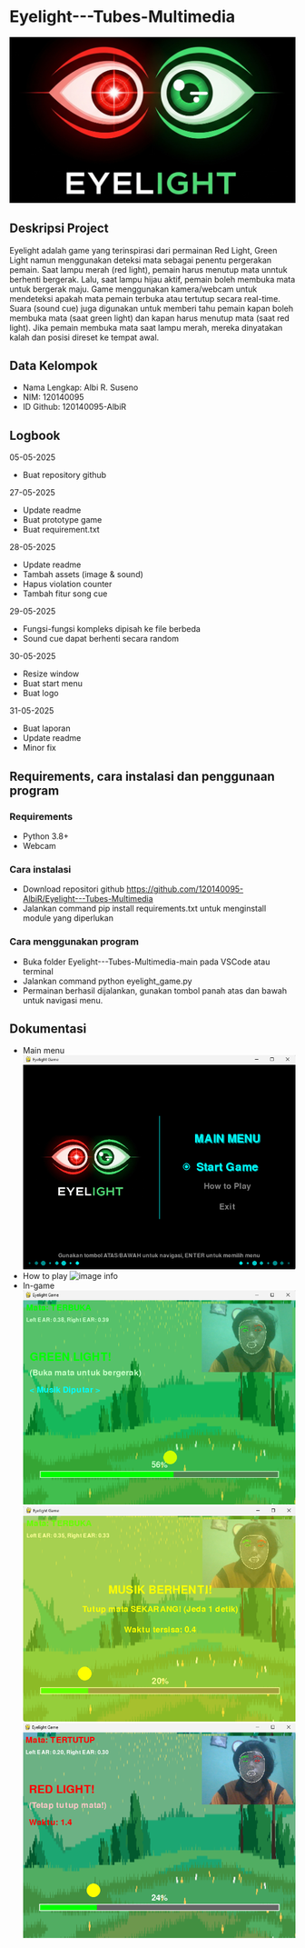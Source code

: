 # Eyelight---Tubes-Multimedia
![image info](./assets/image/logo.png)
## Deskripsi Project
Eyelight adalah game yang terinspirasi dari permainan Red Light, Green Light namun menggunakan deteksi mata sebagai penentu pergerakan pemain. Saat lampu merah (red light), pemain harus menutup mata unntuk berhenti bergerak. Lalu, saat lampu hijau aktif, pemain boleh membuka mata untuk bergerak maju. Game menggunakan kamera/webcam untuk mendeteksi apakah mata pemain terbuka atau tertutup secara real-time. Suara (sound cue) juga digunakan untuk memberi tahu pemain kapan boleh membuka mata (saat green light) dan kapan harus menutup mata (saat red light). Jika pemain membuka mata saat lampu merah, mereka dinyatakan kalah dan posisi direset ke tempat awal.

## Data Kelompok
- Nama Lengkap: Albi R. Suseno
- NIM: 120140095
- ID Github: 120140095-AlbiR

## Logbook
05-05-2025
- Buat repository github

27-05-2025
- Update readme
- Buat prototype game
- Buat requirement.txt

28-05-2025
- Update readme
- Tambah assets (image & sound)
- Hapus violation counter
- Tambah fitur song cue

29-05-2025
- Fungsi-fungsi kompleks dipisah ke file berbeda
- Sound cue dapat berhenti secara random

30-05-2025
- Resize window
- Buat start menu
- Buat logo

31-05-2025
- Buat laporan
- Update readme
- Minor fix

## Requirements, cara instalasi dan penggunaan program
### Requirements
- Python 3.8+
- Webcam
### Cara instalasi 
- Download repositori github https://github.com/120140095-AlbiR/Eyelight---Tubes-Multimedia
- Jalankan command pip install requirements.txt untuk menginstall module yang diperlukan
### Cara menggunakan program
- Buka folder Eyelight---Tubes-Multimedia-main pada VSCode atau terminal
- Jalankan command python eyelight_game.py
- Permainan berhasil dijalankan, gunakan tombol panah atas dan bawah untuk navigasi menu.

## Dokumentasi
- Main menu
![image info](./dokumentasi/1-start_menu.png)
- How to play
![image info](./dokumentasi/3-how_to_playpng)
- In-game
![image info](./dokumentasi/2-green_light.png)
![image info](./dokumentasi/2-grace_period.png)
![image info](./dokumentasi/2-red_light.png)
